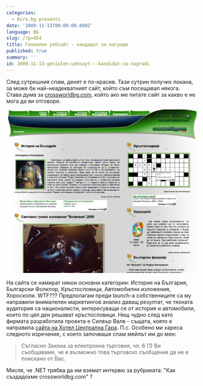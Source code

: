 ```yaml
---
categories:
  - Kiro.bg presents
date: '2009-11-13T00:00:00.000Z'
language: BG
slug: /?p=454
title: Гениален уебсайт - кандидат за награди
published: true
summary: ''
id: 2009-11-13-genialen-uebsayt---kandidat-za-nagradi
---
```


След сутрешния спам, денят е по-красив. Тази сутрин получих покана, за може би най-неадекватният сайт, който съм посещавал някога. Става дума за [crossworldbg.com](http://www.crossworldbg.com), който ако ме питате сайт за какво е не мога да ви отговоря. 

![crossworldbg](https://raw.githubusercontent.com/kirilchristov/blog_images/main/2009/11/crossworldbg.jpg)

 На сайта се намират някои основни категории: История на България, Български Фолклор, Кръстословици, Автомобилни изложения, Хороскопи. WTF??? Предполагам преди launch-а собствениците са му направили внимателен маркетингов анализ даващ резултат, че тяхната аудитория са националисти, интересуващи се от история и автомобили, които по цял ден решават кръстословици. Нищ чудно след като фирмата разработила проекта е Силвър Валв - същата, която е направила [сайта на Хотел Централна Гара](http://www.hotel-centralna-gara.com/). П.с. Особено ми хареса следното изречение, с което започваше спам мейлът им до мен:

> Съгласно Закона за електронна търговия, чл. 6 (1) Ви съобщаваме, че е възможно това търговско съобщение да не е поискано от Вас.


Мисля, че .NET трябва да им вземат интервю за рубриката: "Как създадохме crossworldbg.com" ?

